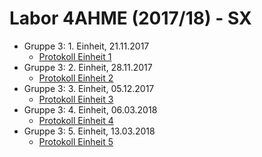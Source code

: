 # Labor 4AHME (2017/18) - SX

* Gruppe 3: 1. Einheit, 21.11.2017  
  * [Protokoll Einheit 1](https://github.com/HTLMechatronics/m14-la1-sx/blob/samdam14/samdam14/Protokoll1.md)  
* Gruppe 3: 2. Einheit, 28.11.2017  
  * [Protokoll Einheit 2](https://github.com/HTLMechatronics/m14-la1-sx/blob/samdam14/samdam14/Protokoll2.md)  
* Gruppe 3: 3. Einheit, 05.12.2017  
  * [Protokoll Einheit 3](https://github.com/HTLMechatronics/m14-la1-sx/blob/samdam14/samdam14/Protokoll3.md)  
* Gruppe 3: 4. Einheit, 06.03.2018  
  * [Protokoll Einheit 4](https://github.com/HTLMechatronics/m14-la1-sx/blob/samdam14/samdam14/Protokoll4.md)  
* Gruppe 3: 5. Einheit, 13.03.2018  
  * [Protokoll Einheit 5](https://github.com/HTLMechatronics/m14-la1-sx/blob/samdam14/samdam14/Protokoll5.md)  
  
